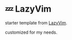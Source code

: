 # 💤 LazyVim

starter template from [LazyVim](https://github.com/LazyVim/LazyVim).


customized for my needs.
